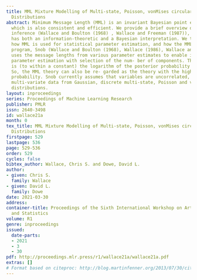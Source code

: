 ```yaml
---
title: MML Mixture Modelling of Multi-state, Poisson, vonMises circular and Gaussian
  Distributions
abstract: Minimum Message Length (MML) is an invariant Bayesian point estimation technique
  which is also consistent and efficient. We provide a brief overview of MML inductive
  inference (Wallace and Boulton (1968) , Wallace and Freeman (1987)), and how it
  has both an information-theoretic and a Bayesian interpretation. We then outline
  how MML is used for statistical parameter estimation, and how the MML mixture modelling
  program, Snob (Wallace and Boulton (1968), Wallace (1986), Wallace and Dowe (1994))
  uses the message lengths from various parameter estimates to enable it to combine
  parameter estimation with selection of the num- ber of components. The message length
  is (to within a constant) the logarithm of the posterior probability of the theory.
  So, the MML theory can also be re- garded as the theory with the highest posterior
  probability. Snob currently assumes that variables are uncorrelated, and permits
  multi-variate data from Gaussian, discrete multi-state, Poisson and von Mises circular
  distributions.
layout: inproceedings
series: Proceedings of Machine Learning Research
publisher: PMLR
issn: 2640-3498
id: wallace21a
month: 0
tex_title: MML Mixture Modelling of Multi-state, Poisson, vonMises circular and Gaussian
  Distributions
firstpage: 529
lastpage: 536
page: 529-536
order: 529
cycles: false
bibtex_author: Wallace, Chris S. and Dowe, David L.
author:
- given: Chris S.
  family: Wallace
- given: David L.
  family: Dowe
date: 2021-03-30
address:
container-title: Proceedings of the Sixth International Workshop on Artificial Intelligence
  and Statistics
volume: R1
genre: inproceedings
issued:
  date-parts:
  - 2021
  - 3
  - 30
pdf: http://proceedings.mlr.press/r1/wallace21a/wallace21a.pdf
extras: []
# Format based on citeproc: http://blog.martinfenner.org/2013/07/30/citeproc-yaml-for-bibliographies/
---
```

